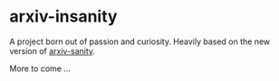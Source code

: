 # arxiv-insanity

A project born out of passion and curiosity.
Heavily based on the new version of [arxiv-sanity](https://github.com/karpathy/arxiv-sanity-lite).

More to come ...
